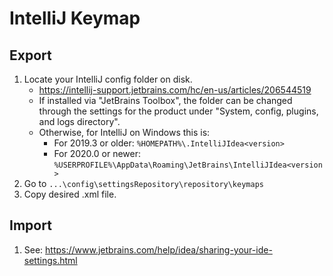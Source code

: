 ﻿# IntelliJ Keymap

## Export

1.  Locate your IntelliJ config folder on disk.
    *   <https://intellij-support.jetbrains.com/hc/en-us/articles/206544519>
    *   If installed via "JetBrains Toolbox", the folder can be changed through the settings for the product under "System, config, plugins, and logs directory".
    *   Otherwise, for IntelliJ on Windows this is:
        *   For 2019.3 or older: `%HOMEPATH%\.IntelliJIdea<version>`
        *   For 2020.0 or newer: `%USERPROFILE%\AppData\Roaming\JetBrains\IntelliJIdea<version>`
1.  Go to `...\config\settingsRepository\repository\keymaps`
1.  Copy desired .xml file.

## Import

1.  See: <https://www.jetbrains.com/help/idea/sharing-your-ide-settings.html>
